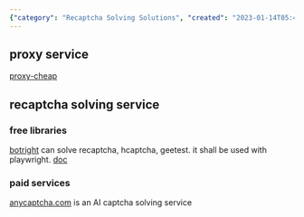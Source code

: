 ```yaml
---
{"category": "Recaptcha Solving Solutions", "created": "2023-01-14T05:45:51.604Z", "date": "2023-01-14 05:45:51", "description": "This article discusses recaptcha solving services and proxy providers, offering suggestions for a low-cost proxy service (proxy-cheap) and various recaptcha solving options including free libraries like Botright and paid solutions such as Anycaptcha.com.", "modified": "2023-01-14T07:15:20.638Z", "tags": ["Recaptcha", "Solving Services", "Proxy Providers", "Cheap Proxy", "Botright", "Anycaptcha.com"], "title": "recaptcha solving, proxy providers"}
---
```

## proxy service
[proxy-cheap](https://www.proxy-cheap.com/)
## recaptcha solving service
### free libraries
[botright](https://github.com/Vinyzu/Botright) can solve recaptcha, hcaptcha, geetest. it shall be used with playwright. [doc](https://botright.readthedocs.io/en/latest/)
### paid services
[anycaptcha.com](https://anycaptcha.com/) is an AI captcha solving service
